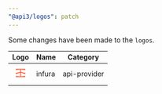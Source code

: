 ```yaml
---
"@api3/logos": patch
---
```


Some changes have been made to the `logos`.

|Logo|Name|Category|
|---|---|---|
|<img src="./raw/api-providers/infura.svg" width="36" alt="">|infura|api-provider|
